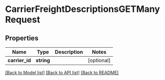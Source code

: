 # CarrierFreightDescriptionsGETManyRequest

## Properties
Name | Type | Description | Notes
------------ | ------------- | ------------- | -------------
**carrier_id** | **string** |  | [optional] 

[[Back to Model list]](../README.md#documentation-for-models) [[Back to API list]](../README.md#documentation-for-api-endpoints) [[Back to README]](../README.md)


